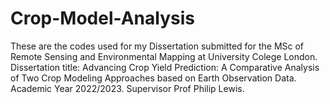 # Crop-Model-Analysis
These are the codes used for my Dissertation submitted for the MSc of Remote Sensing and Environmental Mapping at University Colege London.
Dissertation title: Advancing Crop Yield Prediction: A Comparative Analysis of Two Crop Modeling Approaches based on Earth Observation Data. 
Academic Year 2022/2023. Supervisor Prof Philip Lewis. 
